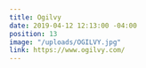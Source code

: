```yaml
---
title: Ogilvy
date: 2019-04-12 12:13:00 -04:00
position: 13
image: "/uploads/OGILVY.jpg"
link: https://www.ogilvy.com/
---
```



